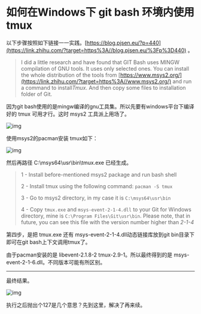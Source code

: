 # 如何在Windows下 git bash 环境内使用tmux

以下步骤按照如下链接一一实践。[https://blog.pjsen.eu/?p=440](https://link.zhihu.com/?target=https%3A//blog.pjsen.eu/%3Fp%3D440) 。

> I did a little research and have found that GIT Bash uses MINGW compilation of GNU tools. It uses only selected ones. You can install the whole distribution of the tools from [https://www.msys2.org/](https://link.zhihu.com/?target=https%3A//www.msys2.org/) and run a command to install*Tmux*. And then copy some files to installation folder of Git.

因为git bash使用的是mingw编译的gnu工具集。所以先要有windows平台下编译好的 tmux 可用才行。这时 msys2 工具派上用场了。

![img](https://pic3.zhimg.com/80/v2-7382e0c8225a4a54083c47652624c4b6_720w.jpg)

使用msys2的pacman安装 tmux如下：

![img](https://pic2.zhimg.com/80/v2-ae477a7948011205f96b52b86bc7bcd9_720w.jpg)

然后再路径 C:\msys64\usr\bin\tmux.exe 已经生成。

> 1 - Install before-mentioned msys2 package and run bash shell
>
> 2 - Install tmux using the following command: `pacman -S tmux`
>
> 3 - Go to msys2 directory, in my case it is `C:\msys64\usr\bin`
>
> 4 - Copy `tmux.exe` and `msys-event-2-1-4.dll` to your Git for Windows directory, mine is `C:\Program Files\Git\usr\bin`. Please note, that in future, you can see this file with the version number higher than *2-1-4*

第四步，是把 tmux.exe 还有 msys-event-2-1-4.dll动态链接库放到git bin目录下即可在git bash上下文调用tmux了。

由于pacman安装的是 libevent-2.1.8-2 tmux-2.9-1。所以最终得到的是 msys-event-2-1-6.dll。不同版本可能有所区别。

------

最终结果。

![img](https://pic3.zhimg.com/80/v2-77c5c45879813517b6dec60f6559b1b2_720w.jpg)

执行之后抛出个127是几个意思？先到这里，解决了再来续。